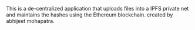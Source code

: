 This is a de-centralized application that uploads files into a IPFS private net and maintains the hashes using the Ethereum blockchain.
created by abhijeet mohapatra. 
